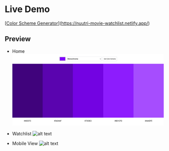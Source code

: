 # Live Demo

[[Color Scheme Generator](https://nuutri-color-generator.netlify.app/)](https://nuutri-movie-watchlist.netlify.app/)

## Preview

- Home
[![alt text](https://github.com/emmanesgana/color-scheme-generator/blob/main/preview/preview.png)](https://github.com/emmanesgana/movie-watchlist/blob/main/preview/desktop-home.png)

- Watchlist
![alt text]([https://github.com/emmanesgana/color-scheme-generator/blob/main/preview/preview.png](https://github.com/emmanesgana/movie-watchlist/blob/main/preview/desktop-watchlist.png))

- Mobile View
![alt text]([https://github.com/emmanesgana/color-scheme-generator/blob/main/preview/preview.png](https://github.com/emmanesgana/movie-watchlist/blob/main/preview/mobile-view.png))
